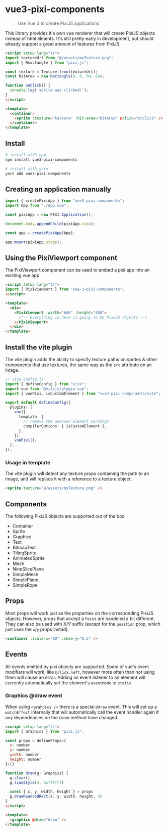 # vue3-pixi-components

> Use Vue 3 to create PixiJS applications

This library provides it's own vue renderer that will create PixiJS objects instead of html elments. It's still pretty early in development, but should already support a great amount of features from PixiJS.

```html
<script setup lang="ts">
import textureUrl from "@/assets/myTexture.png";
import { Reactangle } from "pixi.js";

const texture = Texture.from(textureUrl);
const hitArea = new Rectangle(0, 0, 64, 64);

function onClick() {
  console.log('sprite was clicked!');
}
</script>

<template>
  <container>
    <sprite :texture="texture" :hit-area="hitArea" @click="onClick" />
  </container>
</template>
```

## Install

```sh
# install with npm
npm install vue3-pixi-components

# install with yarn
yarn add vue3-pixi-components
```

## Creating an application manually

```ts
import { createPixiApp } from "vue3-pixi-components";
import App from "./App.vue";

const pixiApp = new PIXI.Application();

document.body.appendChild(pixiApp.view);

const app = createPixiApp(App);

app.mount(pixiApp.stage);
```

## Using the PixiViewport component

The PixiViewport component can be used to embed a pixi app into an existing vue app.

```html
<script setup lang="ts">
import { PixiViewport } from "vue-3-pixi-components";
</script>

<template>
  <div>
    <PixiViewport :width="640" :height="480">
      <!-- Everything in here is going to be PixiJS objects -->
    </PixiViewport>
  </div>
</template>
```

## Install the vite plugin

The vite plugin adds the ability to specify texture paths on sprites & other components that use textures, the same way as the `src` attribute on an image.

```ts
// vite.config.ts
import { defineConfig } from "vite";
import vue from "@vitejs/plugin-vue";
import { vuePixi, isCustomElement } from "vue3-pixi-components/vite";

export default defineConfig({
  plugins: [
    vue({
      template: {
        // remove the unknown element warnings
        compilerOptions: { isCustomElement },
      },
    }),
    vuePixi(),
  ],
});
```

### Usage in template

The vite plugin will detect any texture props containing the path to an image, and will replace it with a reference to a texture object.

```html
<sprite texture="@/assets/myTexture.png" />
```

## Components

The following PixiJS objects are supported out of the box:

* Container
* Sprite
* Graphics
* Text
* BitmapText
* TilingSprite
* AnimatedSprite
* Mesh
* NineSlicePlane
* SimpleMesh
* SimplePlane
* SimpleRope

## Props

Most props will work just as the properties on the corresponding PixiJS objects. However, props that accept a `Point` are handeled a bit different. They can also be used with X/Y suffix (except for the `position` prop, which just uses the `x`/`y` props instad).
```html
<container :scale-x="10" :skew-y="0.5" />
```

## Events

All events emitted by pixi objects are supported. *Some* of vue's event modifiers will work, like `@click.left`, however more often than not using them will cause an error. Adding an event listener to an element will currently automatically set the element's `eventMode` to `static`.

### Graphics @draw event
When using `<grahpics />` there is a special `@draw` event.
This will set up a `watchEffect` internally that will automatically call the event handler again if any dependencies on the draw method have changed.

```html
<script setup lang="ts">
import { Graphics } from "pixi.js";

const props = defineProps<{
  x: number
  y: number
  width: number
  height: number
}>()

function draw(g: Graphics) {
  g.clear()
  g.lineStyle(3, 0xffffff)

  const { x, y, width, height } = props
  g.drawRoundedRect(x, y, width, height, 5)
}
</script>

<template>
  <graphics @draw="draw" />
</template>
```

